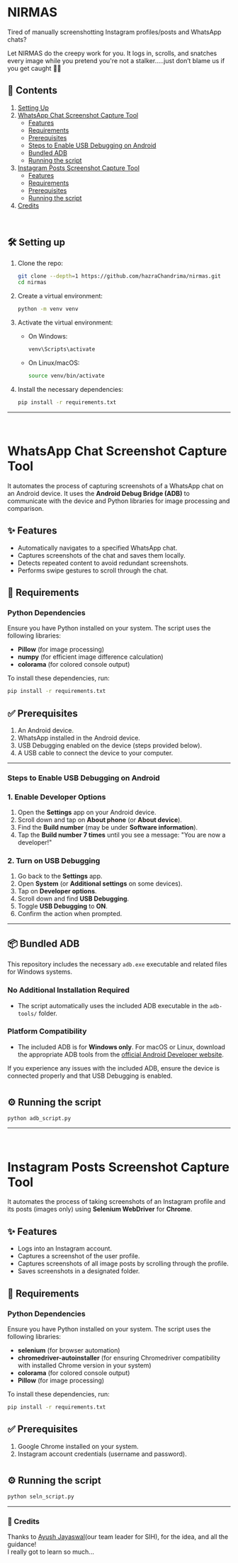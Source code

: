 # NIRMAS 
 Tired of manually screenshotting Instagram profiles/posts and WhatsApp chats? 
 
 Let NIRMAS do the creepy work for you. It logs in, scrolls, and snatches every image while you pretend you're not a stalker.....just don’t blame us if you get caught 😶‍🌫️

## 📜 Contents
1. [Setting Up](#-setting-up)
2. [WhatsApp Chat Screenshot Capture Tool](#whatsapp-chat-screenshot-capture-tool)
   - [Features](#-features)
   - [Requirements](#-requirements)
   - [Prerequisites](#-prerequisites)
   - [Steps to Enable USB Debugging on Android](#steps-to-enable-usb-debugging-on-android)
   - [Bundled ADB](#-bundled-adb)
   - [Running the script](#-running-the-script-)
3. [Instagram Posts Screenshot Capture Tool](#instagram-posts-screenshot-capture-tool)
   - [Features](#-features-1)
   - [Requirements](#-requirements-1)
   - [Prerequisites](#-prerequisites-1)
   - [Running the script](#-running-the-script--1)
4. [Credits](#-credits)

<br/>

## 🛠️ Setting up

1. Clone the repo:
   ```bash
   git clone --depth=1 https://github.com/hazraChandrima/nirmas.git
   cd nirmas
   ```

2. Create a virtual environment:
   ```bash
   python -m venv venv
   ```

3. Activate the virtual environment:
   - On Windows:
     ```bash
     venv\Scripts\activate
     ```
   - On Linux/macOS:
     ```bash
     source venv/bin/activate
     ```

4. Install the necessary dependencies:
   ```bash
   pip install -r requirements.txt
   ```
   
---
<br/>

# WhatsApp Chat Screenshot Capture Tool

It automates the process of capturing screenshots of a WhatsApp chat on an Android device. It uses the **Android Debug Bridge (ADB)** to communicate with the device and Python libraries for image processing and comparison.


## ✨ Features
- Automatically navigates to a specified WhatsApp chat.
- Captures screenshots of the chat and saves them locally.
- Detects repeated content to avoid redundant screenshots.
- Performs swipe gestures to scroll through the chat.


## 📝 Requirements

### Python Dependencies
Ensure you have Python installed on your system. The script uses the following libraries:
- **Pillow** (for image processing)
- **numpy** (for efficient image difference calculation)
- **colorama** (for colored console output)

To install these dependencies, run:
```bash
pip install -r requirements.txt
```   

## ✅ Prerequisites
1. An Android device.
2. WhatsApp installed in the Android device.
3. USB Debugging enabled on the device (steps provided below).
4. A USB cable to connect the device to your computer.

---

### Steps to Enable USB Debugging on Android

### 1. Enable Developer Options
1. Open the **Settings** app on your Android device.
2. Scroll down and tap on **About phone** (or **About device**).
3. Find the **Build number** (may be under **Software information**).
4. Tap the **Build number** **7 times** until you see a message: "You are now a developer!"

### 2. Turn on USB Debugging
1. Go back to the **Settings** app.
2. Open **System** (or **Additional settings** on some devices).
3. Tap on **Developer options**.
4. Scroll down and find **USB Debugging**.
5. Toggle **USB Debugging** to **ON**.
6. Confirm the action when prompted.

---

## 📦 Bundled ADB

This repository includes the necessary `adb.exe` executable and related files for Windows systems. 

### No Additional Installation Required
- The script automatically uses the included ADB executable in the `adb-tools/` folder.

### Platform Compatibility
- The included ADB is for **Windows only**. For macOS or Linux, download the appropriate ADB tools from the [official Android Developer website](https://developer.android.com/studio/releases/platform-tools).

If you experience any issues with the included ADB, ensure the device is connected properly and that USB Debugging is enabled.

#

## ⚙️ Running the script 
   ```bash💡📜
   python adb_script.py
   ```
---
<br/>

# Instagram Posts Screenshot Capture Tool

It automates the process of taking screenshots of an Instagram profile and its posts (images only) using **Selenium WebDriver** for **Chrome**. 

## ✨ Features
- Logs into an Instagram account.
- Captures a screenshot of the user profile.
- Captures screenshots of all image posts by scrolling through the profile.
- Saves screenshots in a designated folder.



## 📝 Requirements

### Python Dependencies
Ensure you have Python installed on your system. The script uses the following libraries:
- **selenium** (for browser automation)
- **chromedriver-autoinstaller** (for ensuring Chromedriver compatibility with installed Chrome version in your system)
- **colorama** (for colored console output)
- **Pillow** (for image processing)

To install these dependencies, run:
```bash
pip install -r requirements.txt
```   

## ✅ Prerequisites
1. Google Chrome installed on your system.
3. Instagram account credentials (username and password).

#
## ⚙️ Running the script 
   ```bash
   python seln_script.py
   ```
---

### 🙌 Credits

Thanks to [Ayush Jayaswal](https://github.com/ayusjayaswal)(our team leader for SIH), for the idea, and all the guidance!<br/>
I really got to learn so much...
